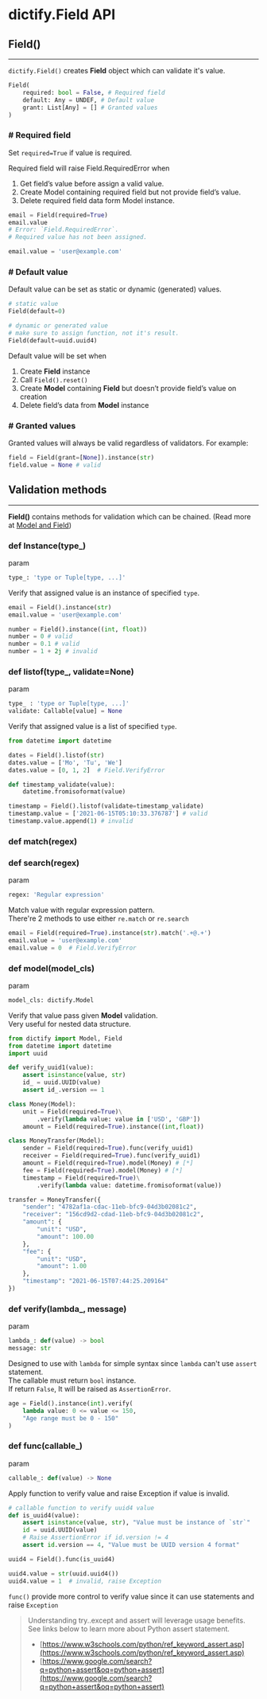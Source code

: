 # dictify.Field API

## Field()
---

`dictify.Field()` creates **Field** object which can validate it's value.

```python
Field(
    required: bool = False, # Required field
    default: Any = UNDEF, # Default value
    grant: List[Any] = [] # Granted values
)
```

### \# Required field

Set `required=True` if value is required.

Required field will raise Field.RequiredError when

1. Get field’s value before assign a valid value.
2. Create Model containing required field but not provide field’s value.
3. Delete required field data form Model instance.

```python
email = Field(required=True)
email.value
# Error: `Field.RequiredError`.
# Required value has not been assigned.

email.value = 'user@example.com'
```

### \# Default value

Default value can be set as static or dynamic (generated) values.

```python
# static value
Field(default=0)

# dynamic or generated value
# make sure to assign function, not it's result.
Field(default=uuid.uuid4)
```

Default value will be set when

1. Create **Field** instance
2. Call `Field().reset()`
3. Create **Model** containing **Field** but doesn’t provide field’s value on creation
4. Delete field’s data from **Model** instance

### \# Granted values

Granted values will always be valid regardless of validators. For example:

```python
field = Field(grant=[None]).instance(str)
field.value = None # valid
```

## Validation methods
---

**Field()** contains methods for validation which can be chained. (Read more at [Model and Field](/guide/model-and-field.html))


### <pkt-tag>def</pkt-tag> Instance(type_)
<div class="code-label">param</div>

```python
type_: 'type or Tuple[type, ...]'
```

Verify that assigned value is an instance of specified `type`.

```python
email = Field().instance(str)
email.value = 'user@example.com'

number = Field().instance((int, float))
number = 0 # valid
number = 0.1 # valid
number = 1 + 2j # invalid
```

### <pkt-tag>def</pkt-tag> listof(type_, validate=None)
<div class="code-label">param</div>

```python
type_ : 'type or Tuple[type, ...]'
validate: Callable[value] = None
```

Verify that assigned value is a list of specified `type`.

```python
from datetime import datetime

dates = Field().listof(str)
dates.value = ['Mo', 'Tu', 'We']
dates.value = [0, 1, 2]  # Field.VerifyError

def timestamp_validate(value):
    datetime.fromisoformat(value)

timestamp = Field().listof(validate=timestamp_validate)
timestamp.value = ['2021-06-15T05:10:33.376787'] # valid
timestamp.value.append(1) # invalid
```

### <pkt-tag>def</pkt-tag> match(regex)
### <pkt-tag>def</pkt-tag> search(regex)
<div class="code-label">param</div>

```python
regex: 'Regular expression'
```

Match value with regular expression pattern.  
There're 2 methods to use either `re.match` or `re.search`

```python
email = Field(required=True).instance(str).match('.+@.+')
email.value = 'user@example.com'
email.value = 0  # Field.VerifyError
```

### <pkt-tag>def</pkt-tag> model(model_cls)
<div class="code-label">param</div>

```python
model_cls: dictify.Model
```
Verify that value pass given **Model** validation.  
Very useful for nested data structure.

```python
from dictify import Model, Field
from datetime import datetime
import uuid

def verify_uuid1(value):
    assert isinstance(value, str)
    id_ = uuid.UUID(value)
    assert id_.version == 1

class Money(Model):
    unit = Field(required=True)\
        .verify(lambda value: value in ['USD', 'GBP'])
    amount = Field(required=True).instance((int,float))

class MoneyTransfer(Model):
    sender = Field(required=True).func(verify_uuid1)
    receiver = Field(required=True).func(verify_uuid1)
    amount = Field(required=True).model(Money) # [*]
    fee = Field(required=True).model(Money) # [*]
    timestamp = Field(required=True)\
        .verify(lambda value: datetime.fromisoformat(value))

transfer = MoneyTransfer({
    "sender": "4782af1a-cdac-11eb-bfc9-04d3b02081c2",
    "receiver": "156cd9d2-cdad-11eb-bfc9-04d3b02081c2",
    "amount": {
        "unit": "USD",
        "amount": 100.00
    },
    "fee": {
        "unit": "USD",
        "amount": 1.00
    },
    "timestamp": "2021-06-15T07:44:25.209164"
})
```

### <pkt-tag>def</pkt-tag> verify(lambda_, message)
<div class="code-label">param</div>

```python
lambda_: def(value) -> bool
message: str
```

Designed to use with `lambda` for simple syntax since ``lambda``
can't use ``assert`` statement.  
The callable must return `bool` instance.  
If return ``False``, It will be raised as ``AssertionError``.

```python
age = Field().instance(int).verify(
    lambda value: 0 <= value <= 150,
    "Age range must be 0 - 150"
)
```

### <pkt-tag>def</pkt-tag> func(callable_)
<div class="code-label">param</div>

```python
callable_: def(value) -> None
```

Apply function to verify value and raise Exception if value is invalid.


```python
# callable function to verify uuid4 value
def is_uuid4(value):
    assert isinstance(value, str), "Value must be instance of `str`"
    id = uuid.UUID(value)
    # Raise AssertionError if id.version != 4
    assert id.version == 4, "Value must be UUID version 4 format"

uuid4 = Field().func(is_uuid4)

uuid4.value = str(uuid.uuid4())
uuid4.value = 1  # invalid, raise Exception
```

`func()` provide more control to verify value since it can use statements and raise `Exception`

> Understanding try..except and assert will leverage usage benefits.
> See links below to learn more about Python assert statement.
> - [https://www.w3schools.com/python/ref_keyword_assert.asp](https://www.w3schools.com/python/ref_keyword_assert.asp)
> - [https://www.google.com/search?q=python+assert&oq=python+assert](https://www.google.com/search?q=python+assert&oq=python+assert)